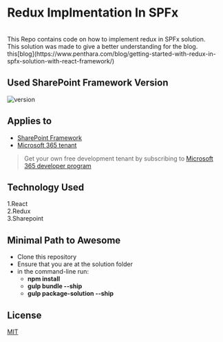 # Redux Implmentation In SPFx
<br/>
This Repo contains code on how to implement redux in SPFx solution.
<br />
This solution was made to give a better understanding for the blog.
<br/>
this[blog](https://www.penthara.com/blog/getting-started-with-redux-in-spfx-solution-with-react-framework/)

## Used SharePoint Framework Version

![version](https://img.shields.io/badge/version-1.11-green.svg)

## Applies to

- [SharePoint Framework](https://aka.ms/spfx)
- [Microsoft 365 tenant](https://docs.microsoft.com/en-us/sharepoint/dev/spfx/set-up-your-developer-tenant)

> Get your own free development tenant by subscribing to [Microsoft 365 developer program](http://aka.ms/o365devprogram)


## Technology Used

1.React
<br />
2.Redux
<br />
3.Sharepoint

## Minimal Path to Awesome

- Clone this repository
- Ensure that you are at the solution folder
- in the command-line run:
  - **npm install**
  - **gulp bundle --ship**
  - **gulp package-solution --ship**


## License
[MIT](https://choosealicense.com/licenses/mit/)
